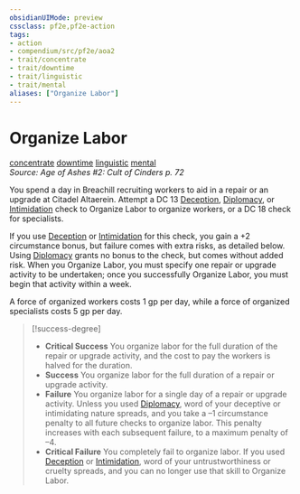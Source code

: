 ```yaml
---
obsidianUIMode: preview
cssclass: pf2e,pf2e-action
tags:
- action
- compendium/src/pf2e/aoa2
- trait/concentrate
- trait/downtime
- trait/linguistic
- trait/mental
aliases: ["Organize Labor"]
---
```

# Organize Labor
[concentrate](rules/traits/concentrate.md)  [downtime](rules/traits/downtime.md)  [linguistic](rules/traits/linguistic.md)  [mental](rules/traits/mental.md)  
*Source: Age of Ashes #2: Cult of Cinders p. 72*  


You spend a day in Breachill recruiting workers to aid in a repair or an upgrade at Citadel Altaerein. Attempt a DC 13 [Deception](compendium/skills.md#Deception), [Diplomacy](compendium/skills.md#Diplomacy), or [Intimidation](compendium/skills.md#Intimidation) check to Organize Labor to organize workers, or a DC 18 check for specialists.

If you use [Deception](compendium/skills.md#Deception) or [Intimidation](compendium/skills.md#Intimidation) for this check, you gain a +2 circumstance bonus, but failure comes with extra risks, as detailed below. Using [Diplomacy](compendium/skills.md#Diplomacy) grants no bonus to the check, but comes without added risk. When you Organize Labor, you must specify one repair or upgrade activity to be undertaken; once you successfully Organize Labor, you must begin that activity within a week.

A force of organized workers costs 1 gp per day, while a force of organized specialists costs 5 gp per day.

> [!success-degree] 
> - **Critical Success** You organize labor for the full duration of the repair or upgrade activity, and the cost to pay the workers is halved for the duration.
> - **Success** You organize labor for the full duration of a repair or upgrade activity.
> - **Failure** You organize labor for a single day of a repair or upgrade activity. Unless you used [Diplomacy](compendium/skills.md#Diplomacy), word of your deceptive or intimidating nature spreads, and you take a –1 circumstance penalty to all future checks to organize labor. This penalty increases with each subsequent failure, to a maximum penalty of –4.
> - **Critical Failure** You completely fail to organize labor. If you used [Deception](compendium/skills.md#Deception) or [Intimidation](compendium/skills.md#Intimidation), word of your untrustworthiness or cruelty spreads, and you can no longer use that skill to Organize Labor.
